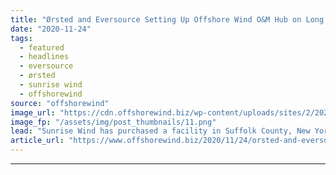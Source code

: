 ```yaml
---
title: "Ørsted and Eversource Setting Up Offshore Wind O&M Hub on Long Island"
date: "2020-11-24"
tags: 
  - featured
  - headlines
  - eversource
  - ørsted
  - sunrise wind
  - offshorewind
source: "offshorewind"
image_url: "https://cdn.offshorewind.biz/wp-content/uploads/sites/2/2020/11/24105326/%C3%98rsted-and-Eversource-Setting-Up-Offshore-Wind-OM-Hub-on-Long-Island.png"
image_fp: "/assets/img/post_thumbnails/11.png"
lead: "Sunrise Wind has purchased a facility in Suffolk County, New York, that will serve"
article_url: "https://www.offshorewind.biz/2020/11/24/orsted-and-eversource-setting-up-offshore-wind-om-hub-on-long-island/"
---
```


---
